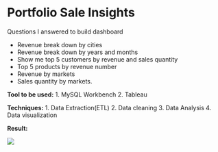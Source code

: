 # Portfolio Sale Insights
Questions I answered to build dashboard
- Revenue break down by cities
- Revenue break down by years and months
- Show me top 5 customers by revenue and sales quantity
- Top 5 products by revenue number
- Revenue by markets
- Sales quantity by markets.

**Tool to be used:** 1. MySQL Workbench   2. Tableau

**Techniques:** 1. Data Extraction(ETL)   2. Data cleaning   3. Data Analysis   4. Data visualization

**Result:**

<img src= "https://github.com/tianachau/Portfolio_Sale_Insights/blob/main/Visualization.png">
